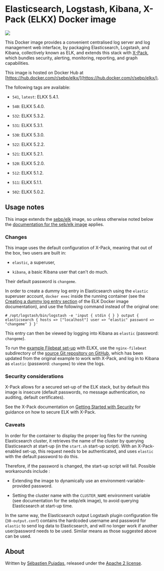 # Elasticsearch, Logstash, Kibana, X-Pack (ELKX) Docker image

[![](https://badge.imagelayers.io/sebp/elkx:latest.svg)](https://imagelayers.io/?images=sebp/elkx:latest 'Get your own badge on imagelayers.io')

This Docker image provides a convenient centralised log server and log management web interface, by packaging Elasticsearch, Logstash, and Kibana, collectively known as ELK, and extends this stack with [X-Pack](https://www.elastic.co/products/x-pack), which bundles security, alerting, monitoring, reporting, and graph capabilities.

This image is hosted on Docker Hub at [https://hub.docker.com/r/sebp/elkx/](https://hub.docker.com/r/sebp/elkx/).

The following tags are available:

- `541`, `latest`: ELKX 5.4.1.

- `540`: ELKX 5.4.0.

- `532`: ELKX 5.3.2.

- `531`: ELKX 5.3.1.

- `530`: ELKX 5.3.0.

- `522`: ELKX 5.2.2.

- `521`: ELKX 5.2.1.

- `520`: ELKX 5.2.0.

- `512`: ELKX 5.1.2.

- `511`: ELKX 5.1.1.

- `502`: ELKX 5.0.2.

## Usage notes

This image extends the [sebp/elk](https://hub.docker.com/r/sebp/elk/) image, so unless otherwise noted below the [documentation for the seb/elk image](http://elk-docker.readthedocs.org/) applies.

### Changes

This image uses the default configuration of X-Pack, meaning that out of the box, two users are built in:

- `elastic`, a superuser,

- `kibana`, a basic Kibana user that can't do much.

Their default password is `changeme`.

In order to create a dummy log entry in Elasticsearch using the `elastic` superuser account, `docker exec` inside the running container (see the [Creating a dummy log entry section](http://elk-docker.readthedocs.io/#creating-dummy-log-entry) of the ELK Docker image documentation), and use the following command instead of the original one:

	# /opt/logstash/bin/logstash -e 'input { stdin { } } output { elasticsearch { hosts => ["localhost"] user => "elastic" password => "changeme" } }'

This entry can then be viewed by logging into Kibana as `elastic` (password: `changeme`).

To run the [example Filebeat set-up](http://elk-docker.readthedocs.io/#forwarding-logs-filebeat) with ELKX, use the `nginx-filebeat` subdirectory of the [source Git repository on GitHub](https://github.com/spujadas/elkx-docker), which has been updated from the original example to work with X-Pack, and log in to Kibana as `elastic` (password: `changeme`) to view the logs.

### Security considerations

X-Pack allows for a secured set-up of the ELK stack, but by default this image is insecure (default passwords, no message authentication, no auditing, default certificates).

See the X-Pack documentation on [Getting Started with Security](https://www.elastic.co/guide/en/x-pack/current/security-getting-started.html) for guidance on how to secure ELK with X-Pack.

### Caveats

In order for the container to display the proper log files for the running Elasticsearch cluster, it retrieves the name of the cluster by querying Elasticsearch at start-up (in the `start.sh` start-up script). With an X-Pack-enabled set-up, this request needs to be authenticated, and uses `elastic` with the default password to do this.

Therefore, if the password is changed, the start-up script will fail. Possible workarounds include :

- Extending the image to dynamically use an environment-variable-provided password.

- Setting the cluster name with the `CLUSTER_NAME` environment variable (see documentation for the sebp/elk image), to avoid querying Elasticsearch at start-up time.

In the same way, the Elasticsearch output Logstash plugin configuration file (`30-output.conf`) contains the hardcoded username and password for `elastic` to send log data to Elasticsearch, and will no longer work if another user/password needs to be used. Similar means as those suggested above can be used.   

## About

Written by [Sébastien Pujadas](https://pujadas.net), released under the [Apache 2 license](https://www.apache.org/licenses/LICENSE-2.0).

